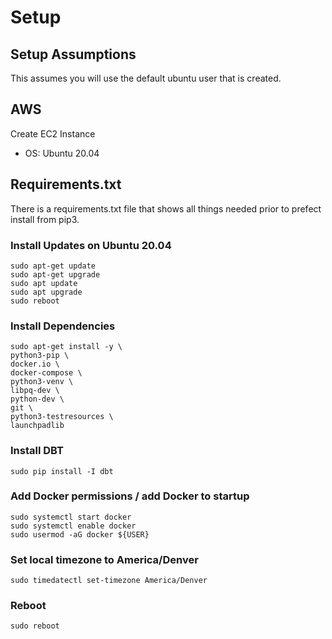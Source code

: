 # Setup

## Setup Assumptions
This assumes you will use the default ubuntu user that is created.

## AWS
Create EC2 Instance
- OS: Ubuntu 20.04

## Requirements.txt
There is a requirements.txt file that shows all things needed prior to prefect install from pip3. 

### Install Updates on Ubuntu 20.04
```
sudo apt-get update
sudo apt-get upgrade
sudo apt update
sudo apt upgrade
sudo reboot
```
### Install Dependencies
```
sudo apt-get install -y \
python3-pip \
docker.io \
docker-compose \
python3-venv \
libpq-dev \
python-dev \ 
git \
python3-testresources \
launchpadlib
```

### Install DBT
```
sudo pip install -I dbt
```

### Add Docker permissions / add Docker to startup
```
sudo systemctl start docker
sudo systemctl enable docker
sudo usermod -aG docker ${USER}
```
### Set local timezone to America/Denver
```
sudo timedatectl set-timezone America/Denver
```
### Reboot
```
sudo reboot
```